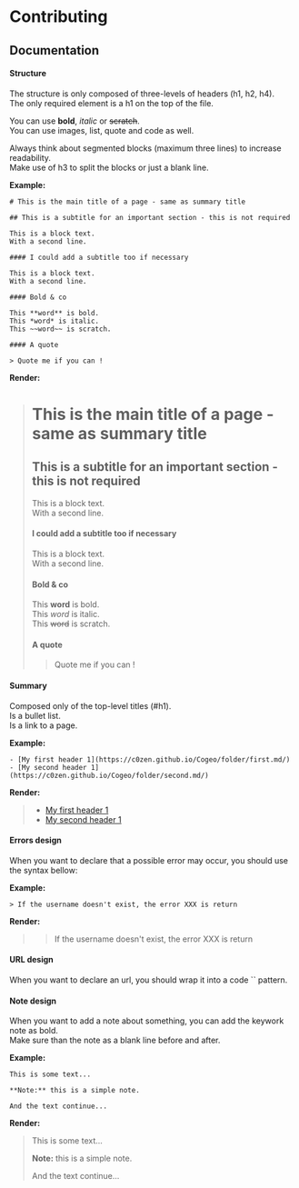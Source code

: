 # Contributing

## Documentation

#### Structure

The structure is only composed of three-levels of headers (h1, h2, h4).  
The only required element is a h1 on the top of the file.

You can use **bold**, *italic* or ~~scratch~~.  
You can use images, list, quote and code as well.  

Always think about segmented blocks (maximum three lines) to increase readability.  
Make use of h3 to split the blocks or just a blank line.

**Example:**

```
# This is the main title of a page - same as summary title

## This is a subtitle for an important section - this is not required

This is a block text.  
With a second line.

#### I could add a subtitle too if necessary

This is a block text.  
With a second line.

#### Bold & co

This **word** is bold.  
This *word* is italic.  
This ~~word~~ is scratch.

#### A quote

> Quote me if you can !
```

**Render:**

> # This is the main title of a page - same as summary title
> 
> ## This is a subtitle for an important section - this is not required
> 
> This is a block text.  
> With a second line.
> 
> #### I could add a subtitle too if necessary
> 
> This is a block text.  
> With a second line.
> 
> #### Bold & co
> 
> This **word** is bold.  
> This *word* is italic.  
> This ~~word~~ is scratch.
> 
> #### A quote
> 
> > Quote me if you can !

#### Summary

Composed only of the top-level titles (#h1).  
Is a bullet list.  
Is a link to a page.

**Example:**

```
- [My first header 1](https://c0zen.github.io/Cogeo/folder/first.md/)
- [My second header 1](https://c0zen.github.io/Cogeo/folder/second.md/)
```

**Render:**

> - [My first header 1](https://c0zen.github.io/Cogeo/folder/first.md/)
> - [My second header 1](https://c0zen.github.io/Cogeo/folder/second.md/)

#### Errors design

When you want to declare that a possible error may occur, you should use the syntax bellow:

**Example:**

```
> If the username doesn't exist, the error XXX is return
```

**Render:**

> > If the username doesn't exist, the error XXX is return

#### URL design

When you want to declare an url, you should wrap it into a code `` pattern.

#### Note design

When you want to add a note about something, you can add the keywork note as bold.  
Make sure than the note as a blank line before and after.

**Example:**

```
This is some text...

**Note:** this is a simple note.

And the text continue...
```

**Render:**

> This is some text...
> 
> **Note:** this is a simple note.
> 
> And the text continue...
